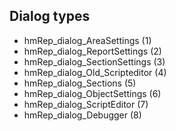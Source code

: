 ## Dialog types

* hmRep_dialog_AreaSettings (1)
* hmRep_dialog_ReportSettings (2)
* hmRep_dialog_SectionSettings (3)
* hmRep_dialog_Old_Scripteditor (4)
* hmRep_dialog_Sections (5)
* hmRep_dialog_ObjectSettings (6)
* hmRep_dialog_ScriptEditor (7)
* hmRep_dialog_Debugger (8)
